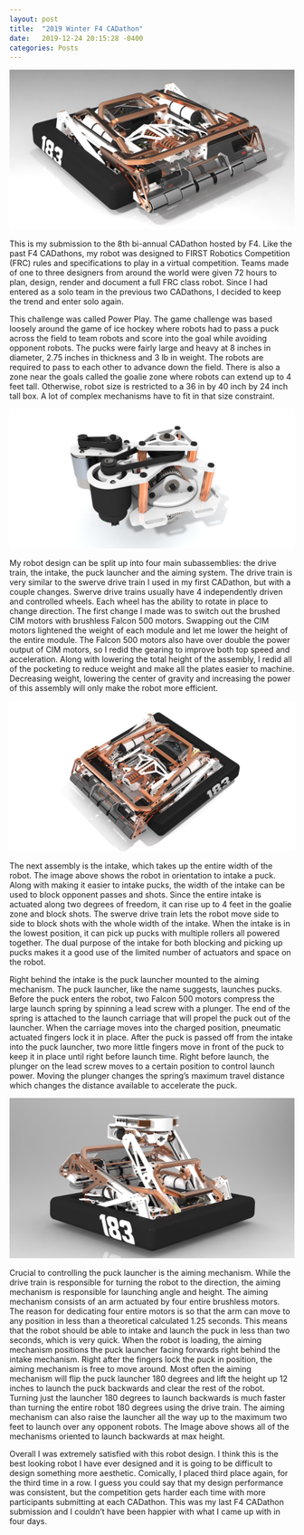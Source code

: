 ```yaml
---
layout: post
title:  "2019 Winter F4 CADathon"
date:   2019-12-24 20:15:28 -0400
categories: Posts
---
```

![Cover Image](/img/2019wincad_1.jpg)

This is my submission to the 8th bi-annual CADathon hosted by F4. Like the past F4 CADathons, my robot was designed to FIRST Robotics Competition (FRC) rules and specifications to play in a virtual competition. Teams made of one to three designers from around the world were given 72 hours to plan, design, render and document a full FRC class robot. Since I had entered as a solo team in the previous two CADathons, I decided to keep the trend and enter solo again. 

This challenge was called Power Play. The game challenge was based loosely around the game of ice hockey where robots had to pass a puck across the field to team robots and score into the goal while avoiding opponent robots. The pucks were fairly large and heavy at 8 inches in diameter, 2.75 inches in thickness and 3 lb in weight. The robots are required to pass to each other to advance down the field. There is also a zone near the goals called the goalie zone where robots can extend up to 4 feet tall. Otherwise, robot size is restricted to a 36 in by 40 inch by 24 inch tall box. A lot of complex mechanisms have to fit in that size constraint. 

![Swerve Module Image](/img/2019sumcad_swerve.jpg)

My robot design can be split up into four main subassemblies: the drive train, the intake, the puck launcher and the aiming system. The drive train is very similar to the swerve drive train I used in my first CADathon, but with a couple changes. Swerve drive trains usually have 4 independently driven and controlled wheels. Each wheel has the ability to rotate in place to change direction. The first change I made was to switch out the brushed CIM motors with brushless Falcon 500 motors. Swapping out the CIM motors lightened the weight of each module and let me lower the height of the entire module. The Falcon 500 motors also have over double the power output of CIM motors, so I redid the gearing to improve both top speed and acceleration. Along with lowering the total height of the assembly, I redid all of the pocketing to reduce weight and make all the plates easier to machine. Decreasing weight, lowering the center of gravity and increasing the power of this assembly will only make the robot more efficient. 

![Intake and Movement Position](/img/2019wincad_3.jpg)

The next assembly is the intake, which takes up the entire width of the robot. The image above shows the robot in orientation to intake a puck. Along with making it easier to intake pucks, the width of the intake can be used to block opponent passes and shots. Since the entire intake is actuated along two degrees of freedom, it can rise up to 4 feet in the goalie zone and block shots. The swerve drive train lets the robot move side to side to block shots with the whole width of the intake. When the intake is in the lowest position, it can pick up pucks with multiple rollers all powered together. The dual purpose of the intake for both blocking and picking up pucks makes it a good use of the limited number of actuators and space on the robot. 

Right behind the intake is the puck launcher mounted to the aiming mechanism. The puck launcher, like the name suggests, launches pucks. Before the puck enters the robot, two Falcon 500 motors compress the large launch spring by spinning a lead screw with a plunger. The end of the spring is attached to the launch carriage that will propel the puck out of the launcher. When the carriage moves into the charged position, pneumatic actuated fingers lock it in place. After the puck is passed off from the intake into the puck launcher, two more little fingers move in front of the puck to keep it in place until right before launch time. Right before launch, the plunger on the lead screw moves to a certain position to control launch power. Moving the plunger changes the spring’s maximum travel distance which changes the distance available to accelerate the puck.

![Rear Launch Orientation Image](/img/2019wincad_2.jpg)

Crucial to controlling the puck launcher is the aiming mechanism. While the drive train is responsible for turning the robot to the direction, the aiming mechanism is responsible for launching angle and height. The aiming mechanism consists of an arm actuated by four entire brushless motors. The reason for dedicating four entire motors is so that the arm can move to any position in less than a theoretical calculated 1.25 seconds. This means that the robot should be able to intake and launch the puck in less than two seconds, which is very quick. When the robot is loading, the aiming mechanism positions the puck launcher facing forwards right behind the intake mechanism. Right after the fingers lock the puck in position, the aiming mechanism is free to move around. Most often the aiming mechanism will flip the puck launcher 180 degrees and lift the height up 12 inches to launch the puck backwards and clear the rest of the robot. Turning just the launcher 180 degrees to launch backwards is much faster than turning the entire robot 180 degrees using the drive train. The aiming mechanism can also raise the launcher all the way up to the maximum two feet to launch over any opponent robots. The Image above shows all of the mechanisms oriented to launch backwards at max height. 

Overall I was extremely satisfied with this robot design. I think this is the best looking robot I have ever designed and it is going to be difficult to design something more aesthetic. Comically, I placed third place again, for the third time in a row. I guess you could say that my design performance was consistent, but the competition gets harder each time with more participants submitting at each CADathon. This was my last F4 CADathon submission and I couldn’t have been happier with what I came up with in four days. 